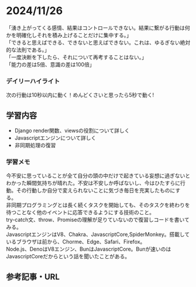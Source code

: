 # 2024/11/26
「湧き上がってくる感情、結果はコントロールできない。結果に繋がる行動は何かを明確化しそれを積み上げることだけに集中する。」  
「できると思えばできる、できないと思えばできない。これは、ゆるぎない絶対的な法則である。」  
「一度決断を下したら、それについて再考することはない。」  
「能力の差は5倍、意識の差は100倍」  

### デイリーハイライト
次の行動は10秒以内に動く！めんどくさいと思ったら5秒で動く!

## 学習内容
- Django render関数、viewsの役割について詳しく
- Javascriptエンジンについて詳しく
- 非同期処理の復習

### 学習メモ
今不安に思っていることが全て自分の頭の中だけで起きている妄想に過ぎないとわかった瞬間気持ちが晴れた。不安は不安しか呼ばないし、今はひたすらに行動。その行動しか自分で変えられないことに気づき毎日を充実したものにする。  
非同期プログラミングとは長く続くタスクを開始しても、そのタスクを終わりを待つことなく他のイベントに応答できるようにする技術のこと。  
try-catch文、throw、Promiseの理解が足りていないので復習しコードを書いてみる。  
JavascriptエンジンはV8、Chakra、JavascriptCore,SpiderMonkey。搭載しているブラウザは前から、Chorme、Edge、Safari、Firefox。  
Node.js、DenoはV8エンジン、BunはJavascriptCore。Bunが速いのはJavascriptCoreだからという話を聞いたことがある。  

## 参考記事・URL
